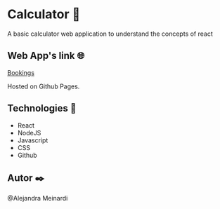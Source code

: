 # Calculator 🏨

A basic calculator web application to understand the concepts of react

## Web App's link 🌐

[Bookings](https://alemeinardi.github.io/calculator/)

Hosted on Github Pages.

## Technologies 🔧

- React
- NodeJS
- Javascript
- CSS
- Github

## Autor ✒️
@Alejandra Meinardi
